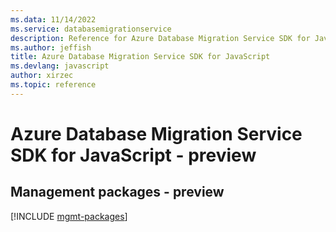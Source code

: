 ```yaml
---
ms.data: 11/14/2022
ms.service: databasemigrationservice
description: Reference for Azure Database Migration Service SDK for JavaScript
ms.author: jeffish
title: Azure Database Migration Service SDK for JavaScript
ms.devlang: javascript
author: xirzec
ms.topic: reference
---
```

# Azure Database Migration Service SDK for JavaScript - preview

## Management packages - preview
[!INCLUDE [mgmt-packages](database-migration-service-mgmt-index.md)]